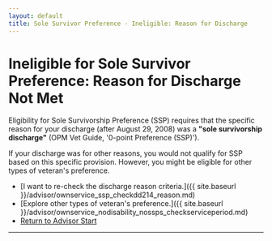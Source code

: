```yaml
---
layout: default
title: Sole Survivor Preference - Ineligible: Reason for Discharge
---
```


# Ineligible for Sole Survivor Preference: Reason for Discharge Not Met

Eligibility for Sole Survivorship Preference (SSP) requires that the specific reason for your discharge (after August 29, 2008) was a **"sole survivorship discharge"** (OPM Vet Guide, '0-point Preference (SSP)').

If your discharge was for other reasons, you would not qualify for SSP based on this specific provision. However, you might be eligible for other types of veteran's preference.

*   [I want to re-check the discharge reason criteria.]({{ site.baseurl }}/advisor/ownservice_ssp_checkdd214_reason.md)
*   [Explore other types of veteran's preference.]({{ site.baseurl }}/advisor/ownservice_nodisability_nossps_checkserviceperiod.md) <!-- Changed link to be more appropriate than disability intro -->
*   [Return to Advisor Start](./start.md)
---
